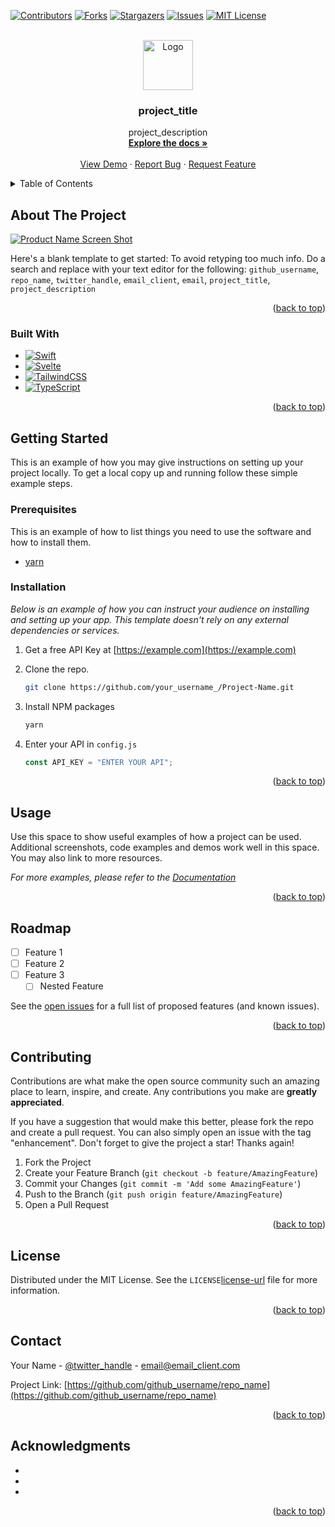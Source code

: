 <div id="top"></div>

<!-- PROJECT SHIELDS -->
<!--
*** I'm using markdown "reference style" links for readability.
*** Reference links are enclosed in brackets [ ] instead of parentheses ( ).
*** See the bottom of this document for the declaration of the reference variables
*** for contributors-url, forks-url, etc. This is an optional, concise syntax you may use.
*** https://www.markdownguide.org/basic-syntax/#reference-style-links
-->

[![Contributors][contributors-shield]][contributors-url]
[![Forks][forks-shield]][forks-url]
[![Stargazers][stars-shield]][stars-url]
[![Issues][issues-shield]][issues-url]
[![MIT License][license-shield]][license-url]

<!-- PROJECT LOGO -->
<br />

<div align="center">
  <a href="https://github.com/github_username/repo_name">
    <img src="images/logo.png" alt="Logo" width="80" height="80">
  </a>

<h3 align="center">project_title</h3>

  <p align="center">
    project_description
    <br />
    <a href="https://github.com/github_username/repo_name"><strong>Explore the docs »</strong></a>
    <br />
    <br />
    <a href="https://github.com/github_username/repo_name">View Demo</a>
    ·
    <a href="https://github.com/github_username/repo_name/issues">Report Bug</a>
    ·
    <a href="https://github.com/github_username/repo_name/issues">Request Feature</a>
  </p>
</div>

<!-- TABLE OF CONTENTS -->
<details>
  <summary>Table of Contents</summary>
  <ol>
    <li>
      <a href="#about-the-project">About The Project</a>
      <ul>
        <li><a href="#built-with">Built With</a></li>
      </ul>
    </li>
    <li>
      <a href="#getting-started">Getting Started</a>
      <ul>
        <li><a href="#prerequisites">Prerequisites</a></li>
        <li><a href="#installation">Installation</a></li>
      </ul>
    </li>
    <li><a href="#usage">Usage</a></li>
    <li><a href="#roadmap">Roadmap</a></li>
    <li><a href="#contributing">Contributing</a></li>
    <li><a href="#license">License</a></li>
    <li><a href="#contact">Contact</a></li>
    <li><a href="#acknowledgments">Acknowledgments</a></li>
  </ol>
</details>

<!-- ABOUT THE PROJECT -->

## About The Project

[![Product Name Screen Shot][product-screenshot]](https://example.com)

Here's a blank template to get started: To avoid retyping too much info. Do a search and replace with your text editor for the following: `github_username`, `repo_name`, `twitter_handle`, `email_client`, `email`, `project_title`, `project_description`

<p align="right">(<a href="#top">back to top</a>)</p>

### Built With

- [![Swift][swift.org]][swift-url]
- [![Svelte][svelte.dev]][svelte-url]
- [![TailwindCSS][tailwindcss]][tailwind-url]
- [![TypeScript][typescript]][typescript-url]

<p align="right">(<a href="#top">back to top</a>)</p>

<!-- GETTING STARTED -->

## <a id="getting-started"></a> Getting Started

This is an example of how you may give instructions on setting up your project locally.
To get a local copy up and running follow these simple example steps.

### <a id="prerequisites"></a> Prerequisites

This is an example of how to list things you need to use the software and how to install them.

- [yarn](https://yarnpkg.com/getting-started/install)

### <a id="installation"></a> Installation

_Below is an example of how you can instruct your audience on installing and setting up your app. This template doesn't rely on any external dependencies or services._

1. Get a free API Key at [https://example.com](https://example.com)

2. Clone the repo.

   ```sh
   git clone https://github.com/your_username_/Project-Name.git
   ```

3. Install NPM packages

   ```sh
   yarn
   ```

4. Enter your API in `config.js`

   ```js
   const API_KEY = "ENTER YOUR API";
   ```

<p align="right">(<a href="#top">back to top</a>)</p>

<!-- USAGE EXAMPLES -->

## Usage

Use this space to show useful examples of how a project can be used. Additional screenshots, code examples and demos work well in this space. You may also link to more resources.

_For more examples, please refer to the [Documentation](https://example.com)_

<p align="right">(<a href="#top">back to top</a>)</p>

<!-- ROADMAP -->

## Roadmap

- [ ] Feature 1
- [ ] Feature 2
- [ ] Feature 3
  - [ ] Nested Feature

See the [open issues](https://github.com/github_username/repo_name/issues) for a full list of proposed features (and known issues).

<p align="right">(<a href="#top">back to top</a>)</p>

<!-- CONTRIBUTING -->

## Contributing

Contributions are what make the open source community such an amazing place to learn, inspire, and create. Any contributions you make are **greatly appreciated**.

If you have a suggestion that would make this better, please fork the repo and create a pull request. You can also simply open an issue with the tag "enhancement".
Don't forget to give the project a star! Thanks again!

1. Fork the Project
2. Create your Feature Branch (`git checkout -b feature/AmazingFeature`)
3. Commit your Changes (`git commit -m 'Add some AmazingFeature'`)
4. Push to the Branch (`git push origin feature/AmazingFeature`)
5. Open a Pull Request

<p align="right">(<a href="#top">back to top</a>)</p>

<!-- LICENSE -->

## License

Distributed under the MIT License. See the `LICENSE`[license-url] file for more information.

<p align="right">(<a href="#top">back to top</a>)</p>

<!-- CONTACT -->

## Contact

Your Name - [@twitter_handle](https://twitter.com/twitter_handle) - email@email_client.com

Project Link: [https://github.com/github_username/repo_name](https://github.com/github_username/repo_name)

<p align="right">(<a href="#top">back to top</a>)</p>

<!-- ACKNOWLEDGMENTS -->

## Acknowledgments

- []()
- []()
- []()

<p align="right">(<a href="#top">back to top</a>)</p>

<!-- MARKDOWN LINKS & IMAGES -->
<!-- https://www.markdownguide.org/basic-syntax/#reference-style-links -->

[contributors-shield]: https://img.shields.io/github/contributors/CypherPoet/Project-README-Template.svg?style=for-the-badge
[contributors-url]: https://github.com/CypherPoet/Project-README-Template/graphs/contributors
[forks-shield]: https://img.shields.io/github/forks/CypherPoet/Project-README-Template.svg?style=for-the-badge
[forks-url]: https://github.com/CypherPoet/Project-README-Template/network/members
[stars-shield]: https://img.shields.io/github/stars/CypherPoet/Project-README-Template.svg?style=for-the-badge
[stars-url]: https://github.com/CypherPoet/Project-README-Template/stargazers
[issues-shield]: https://img.shields.io/github/issues/CypherPoet/Project-README-Template.svg?style=for-the-badge
[issues-url]: https://github.com/CypherPoet/Project-README-Template/issues
[license-shield]: https://img.shields.io/github/license/CypherPoet/Project-README-Template.svg?style=for-the-badge
[license-url]: https://github.com/CypherPoet/Project-README-Template/blob/master/LICENSE
[product-screenshot]: images/screenshot.png
[swift.org]: https://img.shields.io/badge/-Swift-05122A?style=flat&logo=swift
[swift-url]: https://www.swift.org/
[svelte.dev]: https://img.shields.io/badge/Svelte-4A4A55?style=for-the-badge&logo=svelte&logoColor=FF3E00
[svelte-url]: https://svelte.dev/
[tailwindcss]: https://img.shields.io/badge/tailwindcss-%2338B2AC.svg?style=for-the-badge&logo=tailwind-css&logoColor=white
[tailwind-url]: https://tailwindcss.com/
[typescript]: https://img.shields.io/badge/-Typescript-blue?&style=for-the-badge&logo=typescript&logoColor=white
[typescript-url]: https://www.typescriptlang.org/
